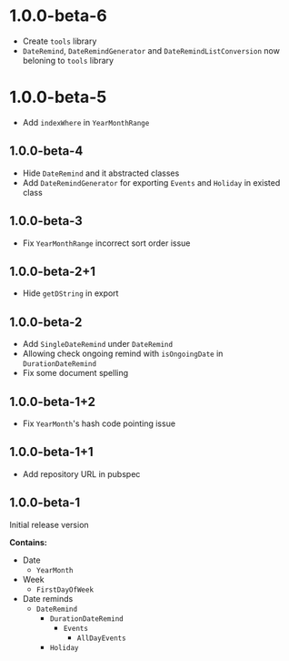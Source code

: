 # 1.0.0-beta-6

* Create `tools` library
* `DateRemind`, `DateRemindGenerator` and `DateRemindListConversion` now beloning to `tools` library

# 1.0.0-beta-5

* Add `indexWhere` in `YearMonthRange`

## 1.0.0-beta-4

* Hide `DateRemind` and it abstracted classes
* Add `DateRemindGenerator` for exporting `Events` and `Holiday` in existed class

## 1.0.0-beta-3

* Fix `YearMonthRange` incorrect sort order issue

## 1.0.0-beta-2+1

* Hide `getDString` in export

## 1.0.0-beta-2

* Add `SingleDateRemind` under `DateRemind`
* Allowing check ongoing remind with `isOngoingDate` in `DurationDateRemind`
* Fix some document spelling

## 1.0.0-beta-1+2

* Fix `YearMonth`'s hash code pointing issue

## 1.0.0-beta-1+1

* Add repository URL in pubspec

## 1.0.0-beta-1

Initial release version

**Contains:**

* Date
    * `YearMonth`
* Week
    * `FirstDayOfWeek`
* Date reminds
    * `DateRemind`
        * `DurationDateRemind`
            * `Events`
                * `AllDayEvents`
        * `Holiday`
